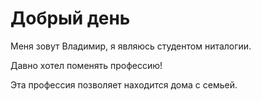 # Добрый день
Меня зовут Владимир, я  являюсь студентом ниталогии.

Давно хотел поменять профессию!

Эта профессия позволяет находится дома с семьей.

